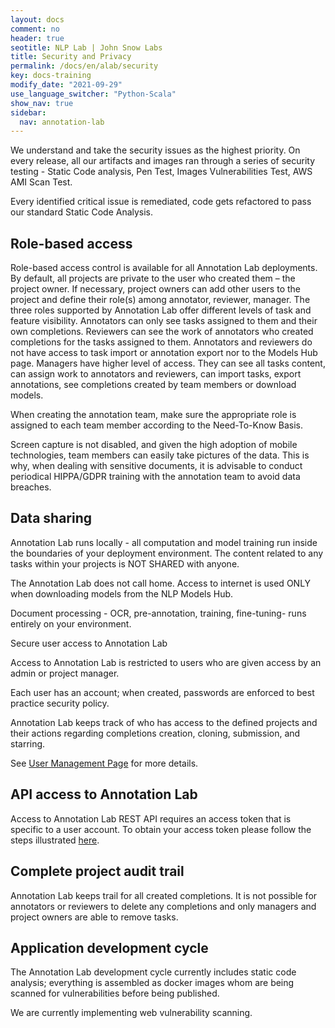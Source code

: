 ```yaml
---
layout: docs
comment: no
header: true
seotitle: NLP Lab | John Snow Labs
title: Security and Privacy
permalink: /docs/en/alab/security
key: docs-training
modify_date: "2021-09-29"
use_language_switcher: "Python-Scala"
show_nav: true
sidebar:
  nav: annotation-lab
---
```


We understand and take the security issues as the highest priority. On every release, all our artifacts and images ran through a series of security testing - Static Code analysis, Pen Test, Images Vulnerabilities Test, AWS AMI Scan Test.

Every identified critical issue is remediated, code gets refactored to pass our standard Static Code Analysis.

## Role-based access

Role-based access control is available for all Annotation Lab deployments. By default, all projects are private to the user who created them – the project owner. If necessary, project owners can add other users to the project and define their role(s) among annotator, reviewer, manager. The three roles supported by Annotation Lab offer different levels of task and feature visibility. Annotators can only see tasks assigned to them and their own completions. Reviewers can see the work of annotators who created completions for the tasks assigned to them. Annotators and reviewers do not have access to task import or annotation export nor to the Models Hub page. Managers have higher level of access. They can see all tasks content, can assign work to annotators and reviewers, can import tasks, export annotations, see completions created by team members or download models.

When creating the annotation team, make sure the appropriate role is assigned to each team member according to the Need-To-Know Basis.

Screen capture is not disabled, and given the high adoption of mobile technologies, team members can easily take pictures of the data. This is why, when dealing with sensitive documents, it is advisable to conduct periodical HIPPA/GDPR training with the annotation team to avoid data breaches.

## Data sharing

Annotation Lab runs locally - all computation and model training run inside the boundaries of your deployment environment. The content related to any tasks within your projects is NOT SHARED with anyone.

The Annotation Lab does not call home. Access to internet is used ONLY when downloading models from the NLP Models Hub.

Document processing - OCR, pre-annotation, training, fine-tuning- runs entirely on your environment.

Secure user access to Annotation Lab

Access to Annotation Lab is restricted to users who are given access by an admin or project manager.

Each user has an account; when created, passwords are enforced to best practice security policy.

Annotation Lab keeps track of who has access to the defined projects and their actions regarding completions creation, cloning, submission, and starring.

See [User Management Page](https://nlp.johnsnowlabs.com/docs/en/alab/user_management) for more details.

## API access to Annotation Lab

Access to Annotation Lab REST API requires an access token that is specific to a user account. To obtain your access token please follow the steps illustrated [here](https://nlp.johnsnowlabs.com/docs/en/alab/api#get-client-secret).

## Complete project audit trail

Annotation Lab keeps trail for all created completions. It is not possible for annotators or reviewers to delete any completions and only managers and project owners are able to remove tasks.

## Application development cycle

The Annotation Lab development cycle currently includes static code analysis; everything is assembled as docker images whom are being scanned for vulnerabilities before being published.

We are currently implementing web vulnerability scanning.
